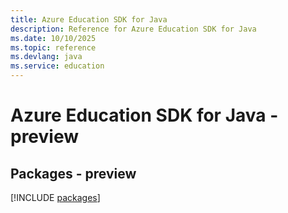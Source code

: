 ```yaml
---
title: Azure Education SDK for Java
description: Reference for Azure Education SDK for Java
ms.date: 10/10/2025
ms.topic: reference
ms.devlang: java
ms.service: education
---
```

# Azure Education SDK for Java - preview
## Packages - preview
[!INCLUDE [packages](education-index.md)]